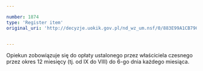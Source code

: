```yaml
---

number: 1874
type: 'Register item'
original_uri: 'http://decyzje.uokik.gov.pl/nd_wz_um.nsf/0/883E99A1CB79CF80C12576F6003D3B22?OpenDocument'


---
```


Opiekun zobowiązuje się do opłaty ustalonego przez właściciela czesnego przez okres 12 miesięcy (tj. od IX do VIII) do 6-go dnia każdego miesiąca.
